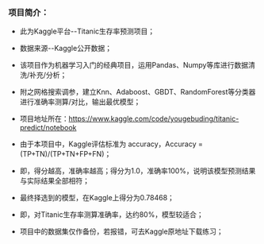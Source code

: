 ### 项目简介：

* 此为Kaggle平台--Titanic生存率预测项目；

* 数据来源--Kaggle公开数据；


* 该项目作为机器学习入门的经典项目，运用Pandas、Numpy等库进行数据清洗/补充/分析；
* 附之网格搜索调参，建立Knn、Adaboost、GBDT、RandomForest等分类器进行准确率测算/对比，输出最优模型；

* 项目地址所在：https://www.kaggle.com/code/yougebuding/titanic-predict/notebook

* 由于本项目中，Kaggle评估标准为 accuracy，Accuracy =(TP+TN)/(TP+TN+FP+FN)；

* 即，得分越高，准确率越高；得分为1.0，准确率100%，说明该模型预测结果与实际结果全部相符；


* 最终择选到的模型，在Kaggle上得分为0.78468；

* 即，对Titanic生存率测算准确率，达约80%，模型较适合；

* 项目中的数据集仅作备份，若报错，可去Kaggle原地址下载练习；


